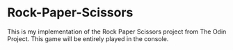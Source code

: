 # Rock-Paper-Scissors
This is my implementation of the Rock Paper Scissors project from The Odin Project. This game will be entirely played in the console.
